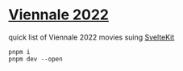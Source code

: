 # [Viennale 2022](https://viennale2022.vercel.app/)
quick list of Viennale 2022 movies suing [SvelteKit](https://kit.svelte.dev/)

```
pnpm i
pnpm dev --open
```
